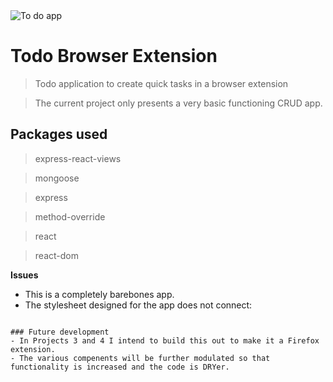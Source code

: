 <img src="http://digital.provath.org/uploads/screenshot1.png?v=3&s=200" title="Brendan Ryan" alt="To do app">

# Todo Browser Extension
  
  > Todo application to create quick tasks in a browser extension

  > The current project only presents a very basic functioning CRUD app.
    
  ## Packages used
  > express-react-views

  > mongoose
  
  > express
  
  > method-override
  
  > react

  > react-dom

**Issues**
  - This is a completely barebones app.
  - The stylesheet designed for the app does not connect:
  ```

### Future development
  - In Projects 3 and 4 I intend to build this out to make it a Firefox extension.
  - The various compenents will be further modulated so that functionality is increased and the code is DRYer.